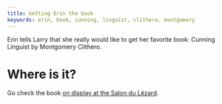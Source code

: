 ```yaml
---
title: Getting Erin the book
keywords: erin, book, cunning, linguist, clithero, montgomery
---
```


Erin tells Larry that she really would like to get her favorite book: Cunning Linguist by Montgomery Clithero.

# Where is it?
Go check the book [on display at the Salon du Lézard](/040-strip/020-salon/020-book.md).
